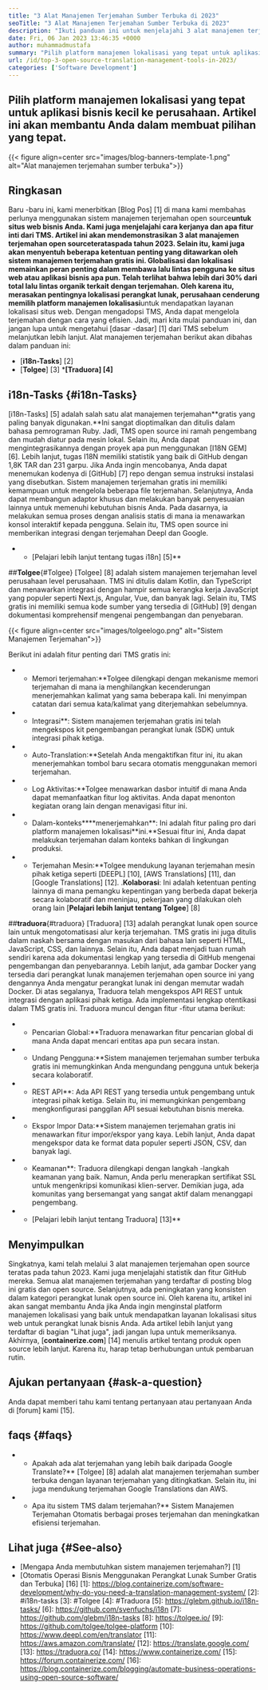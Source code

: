 ```yaml
---
title: "3 Alat Manajemen Terjemahan Sumber Terbuka di 2023" 
seoTitle: "3 Alat Manajemen Terjemahan Sumber Terbuka di 2023" 
description: "Ikuti panduan ini untuk menjelajahi 3 alat manajemen terjemahan sumber terbuka teratas pada tahun 2023. Ketiga TM gratis dan menawarkan fitur yang kaya untuk mengelola lokalisasi." 
date: Fri, 06 Jan 2023 13:46:35 +0000
author: muhammadmustafa
summary: "Pilih platform manajemen lokalisasi yang tepat untuk aplikasi bisnis tingkat kecil ke perusahaan. Artikel ini akan membantu Anda dalam membuat pilihan yang tepat." 
url: /id/top-3-open-source-translation-management-tools-in-2023/
categories: ['Software Development']
---
```


## Pilih platform manajemen lokalisasi yang tepat untuk aplikasi bisnis kecil ke perusahaan. Artikel ini akan membantu Anda dalam membuat pilihan yang tepat.

{{< figure align=center src="images/blog-banners-template-1.png" alt="Alat manajemen terjemahan sumber terbuka">}}


## Ringkasan
Baru -baru ini, kami menerbitkan [Blog Pos] [1] di mana kami membahas perlunya menggunakan sistem manajemen terjemahan open source****untuk situs web bisnis Anda. Kami juga menjelajahi cara kerjanya dan apa fitur inti dari TMS. Artikel ini akan mendemonstrasikan 3 alat manajemen terjemahan open source**teratas**pada tahun 2023. Selain itu, kami juga akan menyentuh beberapa ketentuan penting yang ditawarkan oleh sistem manajemen terjemahan gratis ini.
Globalisasi dan lokalisasi memainkan peran penting dalam membawa lalu lintas pengguna ke situs web atau aplikasi bisnis apa pun. Telah terlihat bahwa lebih dari 30% dari total lalu lintas organik terkait dengan terjemahan. Oleh karena itu, merasakan pentingnya lokalisasi perangkat lunak, perusahaan cenderung memilih platform manajemen lokalisasi****untuk mendapatkan layanan lokalisasi situs web. Dengan mengadopsi TMS, Anda dapat mengelola terjemahan dengan cara yang efisien. Jadi, mari kita mulai panduan ini, dan jangan lupa untuk mengetahui [dasar -dasar] [1] dari TMS sebelum melanjutkan lebih lanjut.
Alat manajemen terjemahan berikut akan dibahas dalam panduan ini:
* [**i18n-Tasks**] [2]
* [**Tolgee**] [3]
***[Traduora] [4]**

## i18n-Tasks {#i18n-Tasks}
[i18n-Tasks] [5] adalah salah satu alat manajemen terjemahan**gratis yang paling banyak digunakan.**Ini sangat dioptimalkan dan ditulis dalam bahasa pemrograman Ruby. Jadi, TMS open source ini ramah pengembang dan mudah diatur pada mesin lokal. Selain itu, Anda dapat mengintegrasikannya dengan proyek apa pun menggunakan [I18N GEM] [6]. Lebih lanjut, tugas I18N memiliki statistik yang baik di GitHub dengan 1,8K TAR dan 231 garpu.
Jika Anda ingin mencobanya, Anda dapat menemukan kodenya di [GitHub] [7] repo dengan semua instruksi instalasi yang disebutkan. Sistem manajemen terjemahan gratis ini memiliki kemampuan untuk mengelola beberapa file terjemahan. Selanjutnya, Anda dapat membangun adaptor khusus dan melakukan banyak penyesuaian lainnya untuk memenuhi kebutuhan bisnis Anda. Pada dasarnya, ia melakukan semua proses dengan analisis statis di mana ia menawarkan konsol interaktif kepada pengguna. Selain itu, TMS open source ini memberikan integrasi dengan terjemahan Deepl dan Google.
* * [Pelajari lebih lanjut tentang tugas i18n] [5]**

##**Tolgee**{#Tolgee}
[Tolgee] [8] adalah sistem manajemen terjemahan level perusahaan level perusahaan. TMS ini ditulis dalam Kotlin, dan TypeScript dan menawarkan integrasi dengan hampir semua kerangka kerja JavaScript yang populer seperti Next.js, Angular, Vue, dan banyak lagi. Selain itu, TMS gratis ini memiliki semua kode sumber yang tersedia di [GitHub] [9] dengan dokumentasi komprehensif mengenai pengembangan dan penyebaran.

{{< figure align=center src="images/tolgeelogo.png" alt="Sistem Manajemen Terjemahan">}}

Berikut ini adalah fitur penting dari TMS gratis ini:
* * Memori terjemahan:**Tolgee dilengkapi dengan mekanisme memori terjemahan di mana ia menghilangkan kecenderungan menerjemahkan kalimat yang sama beberapa kali. Ini menyimpan catatan dari semua kata/kalimat yang diterjemahkan sebelumnya.
* * Integrasi**: Sistem manajemen terjemahan gratis ini telah mengekspos kit pengembangan perangkat lunak (SDK) untuk integrasi pihak ketiga.
* * Auto-Translation:**Setelah Anda mengaktifkan fitur ini, itu akan menerjemahkan tombol baru secara otomatis menggunakan memori terjemahan.
* * Log Aktivitas:**Tolgee menawarkan dasbor intuitif di mana Anda dapat memanfaatkan fitur log aktivitas. Anda dapat menonton kegiatan orang lain dengan menavigasi fitur ini.
* * Dalam-konteks****menerjemahkan**: Ini adalah fitur paling pro dari platform manajemen lokalisasi**ini.**Sesuai fitur ini, Anda dapat melakukan terjemahan dalam konteks bahkan di lingkungan produksi.
* * Terjemahan Mesin:**Tolgee mendukung layanan terjemahan mesin pihak ketiga seperti [DEEPL] [10], [AWS Translations] [11], dan [Google Translations] [12].
.**Kolaborasi**: Ini adalah ketentuan penting lainnya di mana pemangku kepentingan yang berbeda dapat bekerja secara kolaboratif dan meninjau, pekerjaan yang dilakukan oleh orang lain
[**Pelajari lebih lanjut tentang Tolgee**] [8]

##**traduora**{#traduora}
[Traduora] [13] adalah perangkat lunak open source lain untuk mengotomatisasi alur kerja terjemahan. TMS gratis ini juga ditulis dalam naskah bersama dengan masukan dari bahasa lain seperti HTML, JavaScript, CSS, dan lainnya. Selain itu, Anda dapat menjadi tuan rumah sendiri karena ada dokumentasi lengkap yang tersedia di GitHub mengenai pengembangan dan penyebarannya. Lebih lanjut, ada gambar Docker yang tersedia dari perangkat lunak manajemen terjemahan open source ini yang dengannya Anda mengatur perangkat lunak ini dengan memutar wadah Docker.
Di atas segalanya, Traduora telah mengekspos API REST untuk integrasi dengan aplikasi pihak ketiga. Ada implementasi lengkap otentikasi dalam TMS gratis ini.
Traduora muncul dengan fitur -fitur utama berikut:
* * Pencarian Global:**Traduora menawarkan fitur pencarian global di mana Anda dapat mencari entitas apa pun secara instan.
* * Undang Pengguna:**Sistem manajemen terjemahan sumber terbuka gratis ini memungkinkan Anda mengundang pengguna untuk bekerja secara kolaboratif.
* * REST API**: Ada API REST yang tersedia untuk pengembang untuk integrasi pihak ketiga. Selain itu, ini memungkinkan pengembang mengkonfigurasi panggilan API sesuai kebutuhan bisnis mereka.
* * Ekspor Impor Data:**Sistem manajemen terjemahan gratis ini menawarkan fitur impor/ekspor yang kaya. Lebih lanjut, Anda dapat mengekspor data ke format data populer seperti JSON, CSV, dan banyak lagi.
* * Keamanan**: Traduora dilengkapi dengan langkah -langkah keamanan yang baik. Namun, Anda perlu menerapkan sertifikat SSL untuk mengenkripsi komunikasi klien-server.
Demikian juga, ada komunitas yang bersemangat yang sangat aktif dalam menanggapi pengembang.
* * [Pelajari lebih lanjut tentang Traduora] [13]**

## Menyimpulkan
Singkatnya, kami telah melalui 3 alat manajemen terjemahan open source teratas pada tahun 2023. Kami juga menjelajahi statistik dan fitur GitHub mereka. Semua alat manajemen terjemahan yang terdaftar di posting blog ini gratis dan open source. Selanjutnya, ada peningkatan yang konsisten dalam kategori perangkat lunak open source ini. Oleh karena itu, artikel ini akan sangat membantu Anda jika Anda ingin menginstal platform manajemen lokalisasi yang baik untuk mendapatkan layanan lokalisasi situs web untuk perangkat lunak bisnis Anda. Ada artikel lebih lanjut yang terdaftar di bagian "Lihat juga", jadi jangan lupa untuk memeriksanya.
Akhirnya, [**containerize.com**] [14] menulis artikel tentang produk open source lebih lanjut. Karena itu, harap tetap berhubungan untuk pembaruan rutin.

## Ajukan pertanyaan {#ask-a-question}
Anda dapat memberi tahu kami tentang pertanyaan atau pertanyaan Anda di [forum] kami [15].

## faqs {#faqs}
* * Apakah ada alat terjemahan yang lebih baik daripada Google Translate?**
[Tolgee] [8] adalah alat manajemen terjemahan sumber terbuka dengan layanan terjemahan yang ditingkatkan. Selain itu, ini juga mendukung terjemahan Google Translations dan AWS.
* * Apa itu sistem TMS dalam terjemahan?**
Sistem Manajemen Terjemahan Otomatis berbagai proses terjemahan dan meningkatkan efisiensi terjemahan.

## Lihat juga {#See-also}
  * [Mengapa Anda membutuhkan sistem manajemen terjemahan?] [1]
  * [Otomatis Operasi Bisnis Menggunakan Perangkat Lunak Sumber Gratis dan Terbuka] [16]
[1]: https://blog.containerize.com/software-development/why-do-you-need-a-translation-management-system/
[2]: #i18n-tasks
[3]: #Tolgee
[4]: #Traduora
[5]: https://glebm.github.io/i18n-tasks/
[6]: https://github.com/svenfuchs/i18n
[7]: https://github.com/glebm/i18n-tasks
[8]: https://tolgee.io/
[9]: https://github.com/tolgee/tolgee-platform
[10]: https://www.deepl.com/en/translator
[11]: https://aws.amazon.com/translate/
[12]: https://translate.google.com/
[13]: https://traduora.co/
[14]: https://www.containerize.com/
[15]: https://forum.containerize.com/
[16]: https://blog.containerize.com/blogging/automate-business-operations-using-open-source-software/
